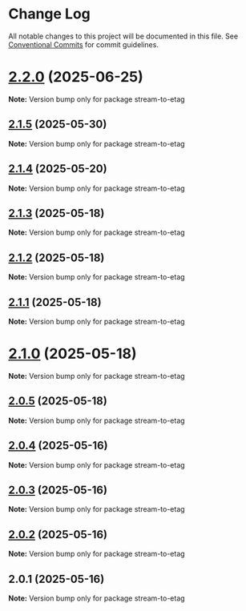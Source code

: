 # Change Log

All notable changes to this project will be documented in this file.
See [Conventional Commits](https://conventionalcommits.org) for commit guidelines.

# [2.2.0](https://github.com/launchql/launchql/compare/stream-to-etag@2.1.5...stream-to-etag@2.2.0) (2025-06-25)

**Note:** Version bump only for package stream-to-etag





## [2.1.5](https://github.com/launchql/launchql/compare/stream-to-etag@2.1.4...stream-to-etag@2.1.5) (2025-05-30)

**Note:** Version bump only for package stream-to-etag





## [2.1.4](https://github.com/launchql/launchql/compare/stream-to-etag@2.1.3...stream-to-etag@2.1.4) (2025-05-20)

**Note:** Version bump only for package stream-to-etag





## [2.1.3](https://github.com/launchql/launchql/compare/stream-to-etag@2.1.2...stream-to-etag@2.1.3) (2025-05-18)

**Note:** Version bump only for package stream-to-etag





## [2.1.2](https://github.com/launchql/launchql/compare/stream-to-etag@2.1.1...stream-to-etag@2.1.2) (2025-05-18)

**Note:** Version bump only for package stream-to-etag





## [2.1.1](https://github.com/launchql/launchql/compare/stream-to-etag@2.1.0...stream-to-etag@2.1.1) (2025-05-18)

**Note:** Version bump only for package stream-to-etag





# [2.1.0](https://github.com/launchql/launchql/compare/stream-to-etag@2.0.5...stream-to-etag@2.1.0) (2025-05-18)

**Note:** Version bump only for package stream-to-etag





## [2.0.5](https://github.com/launchql/launchql/compare/stream-to-etag@2.0.4...stream-to-etag@2.0.5) (2025-05-18)

**Note:** Version bump only for package stream-to-etag





## [2.0.4](https://github.com/launchql/launchql/compare/stream-to-etag@2.0.3...stream-to-etag@2.0.4) (2025-05-16)

**Note:** Version bump only for package stream-to-etag





## [2.0.3](https://github.com/launchql/launchql/compare/stream-to-etag@2.0.2...stream-to-etag@2.0.3) (2025-05-16)

**Note:** Version bump only for package stream-to-etag





## [2.0.2](https://github.com/launchql/launchql/compare/stream-to-etag@2.0.1...stream-to-etag@2.0.2) (2025-05-16)

**Note:** Version bump only for package stream-to-etag





## 2.0.1 (2025-05-16)

**Note:** Version bump only for package stream-to-etag
